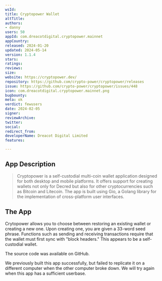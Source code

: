 ```yaml
---
wsId: 
title: Cryptopower Wallet
altTitle: 
authors:
- danny
users: 50
appId: com.dreacotdigital.cryptopower.mainnet
appCountry: 
released: 2024-01-20
updated: 2024-05-14
version: 1.1.4
stars: 
ratings: 
reviews: 
size: 
website: https://cryptopower.dev/
repository: https://github.com/crypto-power/cryptopower/releases
issue: https://github.com/crypto-power/cryptopower/issues/448
icon: com.dreacotdigital.cryptopower.mainnet.png
bugbounty: 
meta: ok
verdict: fewusers
date: 2024-02-05
signer: 
reviewArchive: 
twitter: 
social: 
redirect_from: 
developerName: Dreacot Digital Limited
features: 

---
```


## App Description

> Cryptopower is a self-custodial multi-coin wallet application designed for both desktop and mobile platforms. It offers support for creating wallets not only for Decred but also for other cryptocurrencies such as Bitcoin and Litecoin. The app is built using Gio, a Golang library for the implementation of cross-platform user interfaces.

## The App

Crytopower allows you to choose between restoring an existing wallet or creating a new one. Upon creating one, you are given a 33-word seed phrase. Functions such as sending and receiving transactions require that the wallet must first sync with "block headers." This appears to be a self-custodial wallet.

The source code was available on GitHub. 

We previously built this app successfully, but failed to replicate it on a different computer when the other computer broke down. We will try again when this app has a sufficient userbase.